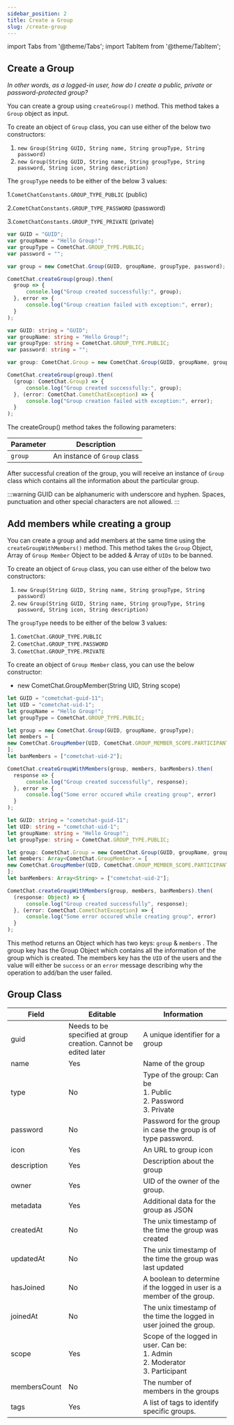 ```yaml
---
sidebar_position: 2
title: Create a Group
slug: /create-group
---
```


import Tabs from '@theme/Tabs';
import TabItem from '@theme/TabItem';

## Create a Group

_In other words, as a logged-in user, how do I create a public, private or password-protected group?_

You can create a group using `createGroup()` method. This method takes a `Group` object as input.

To create an object of `Group` class, you can use either of the below two constructors:

1. `new Group(String GUID, String name, String groupType, String password)`
2. `new Group(String GUID, String name, String groupType, String password, String icon, String description)`

The `groupType` needs to be either of the below 3 values:

1.`CometChatConstants.GROUP_TYPE_PUBLIC` (public)

2.`CometChatConstants.GROUP_TYPE_PASSWORD` (password)

3.`CometChatConstants.GROUP_TYPE_PRIVATE` (private)

<Tabs>
<TabItem value="Create Group" label="Create Group">

  ```javascript
var GUID = "GUID";
var groupName = "Hello Group!";
var groupType = CometChat.GROUP_TYPE.PUBLIC;
var password = "";

var group = new CometChat.Group(GUID, groupName, groupType, password);

CometChat.createGroup(group).then(
	group => {
		console.log("Group created successfully:", group);
	}, error => {
		console.log("Group creation failed with exception:", error);
	}
);
  ```
</TabItem>
<TabItem value="Typescript" label="Typescript">

  ```typescript
var GUID: string = "GUID";
var groupName: string = "Hello Group!";
var groupType: string = CometChat.GROUP_TYPE.PUBLIC;
var password: string = "";

var group: CometChat.Group = new CometChat.Group(GUID, groupName, groupType, password);

CometChat.createGroup(group).then(
    (group: CometChat.Group) => {
        console.log("Group created successfully:", group);
    }, (error: CometChat.CometChatException) => {
        console.log("Group creation failed with exception:", error);
    }
);
  ```
</TabItem>
</Tabs>


The createGroup() method takes the following parameters:

| Parameter | Description | 
| ---- | ---- | 
| `group` | An instance of `Group` class | 


After successful creation of the group, you will receive an instance of `Group` class which contains all the information about the particular group.

:::warning
 GUID can be alphanumeric with underscore and hyphen. Spaces, punctuation and other special characters are not allowed.
:::

## Add members while creating a group

You can create a group and add members at the same time using the `createGroupWithMembers()` method. This method takes the `Group` Object, Array of `Group Member` Object to be added & Array of `UIDs` to be banned.

To create an object of `Group` class, you can use either of the below two constructors:

1. `new Group(String GUID, String name, String groupType, String password)`
2. `new Group(String GUID, String name, String groupType, String password, String icon, String description)`

The `groupType` needs to be either of the below 3 values:

1. `CometChat.GROUP_TYPE.PUBLIC`
2. `CometChat.GROUP_TYPE.PASSWORD`
3. `CometChat.GROUP_TYPE.PRIVATE`

To create an object of `Group Member` class, you can use the below constructor:

- new CometChat.GroupMember(String UID, String scope)

<Tabs>
<TabItem value="Javascript" label="Javascript">

  ```javascript
let GUID = "cometchat-guid-11";
let UID = "cometchat-uid-1";
let groupName = "Hello Group!";
let groupType = CometChat.GROUP_TYPE.PUBLIC;

let group = new CometChat.Group(GUID, groupName, groupType);
let members = [
  new CometChat.GroupMember(UID, CometChat.GROUP_MEMBER_SCOPE.PARTICIPANT)
];
let banMembers = ["cometchat-uid-2"];

CometChat.createGroupWithMembers(group, members, banMembers).then(
	response => {
		console.log("Group created successfully", response);
	}, error => {
		console.log("Some error occured while creating group", error)
	}
);
  ```
</TabItem>
<TabItem value="Typescript" label="Typescript">

  ```typescript
let GUID: string = "cometchat-guid-11";
let UID: string = "cometchat-uid-1";
let groupName: string = "Hello Group!";
let groupType: string = CometChat.GROUP_TYPE.PUBLIC;

let group: CometChat.Group = new CometChat.Group(GUID, groupName, groupType);
let members: Array<CometChat.GroupMember> = [
  new CometChat.GroupMember(UID, CometChat.GROUP_MEMBER_SCOPE.PARTICIPANT)
];
let banMembers: Array<String> = ["cometchat-uid-2"];

CometChat.createGroupWithMembers(group, members, banMembers).then(
	(response: Object) => {
		console.log("Group created successfully", response);
	}, (error: CometChat.CometChatException) => {
		console.log("Some error occured while creating group", error)
	}
);
  ```
</TabItem>
</Tabs>


This method returns an Object which has two keys: `group` & `members` . The group key has the Group Object which contains all the information of the group which is created. The members key has the `UID` of the users and the value will either be `success` or an `error` message describing why the operation to add/ban the user failed.

## Group Class

| Field | Editable | Information | 
| ---- | ---- | ---- | 
| guid | Needs to be specified at group creation. Cannot be edited later | A unique identifier for a group | 
| name | Yes | Name of the group | 
| type | No | Type of the group: Can be <br/>1. Public<br/>2. Password<br/>3. Private | 
| password | No | Password for the group in case the group is of type password. | 
| icon | Yes | An URL to group icon | 
| description | Yes | Description about the group | 
| owner | Yes | UID of the owner of the group. | 
| metadata | Yes | Additional data for the group as JSON | 
| createdAt | No | The unix timestamp of the time the group was created | 
| updatedAt | No | The unix timestamp of the time the group was last updated | 
| hasJoined | No | A boolean to determine if the logged in user is a member of the group. | 
| joinedAt | No | The unix timestamp of the time the logged in user joined the group. | 
| scope | Yes | Scope of the logged in user. Can be:<br/>1. Admin<br/>2. Moderator<br/>3. Participant | 
| membersCount | No | The number of members in the groups | 
| tags | Yes | A list of tags to identify specific groups. | 
